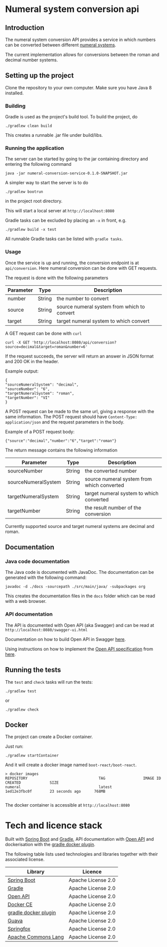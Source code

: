 # Numeral system conversion api

## Introduction

The numeral system conversion API provides a service in which numbers can be converted between different [numeral systems](https://en.wikipedia.org/wiki/List_of_numeral_systems).

The current implementation allows for conversions between the roman and decimal number systems.

## Setting up the project

Clone the repository to your own computer. Make sure you have Java 8 installed. 

### Building

Gradle is used as the project's build tool. To build the project, do

    ./gradlew clean build

This creates a runnable .jar file under build/libs.

### Running the application
    
The server can be started by going to the jar containing directory and entering the following command

    java -jar numeral-conversion-service-0.1.0-SNAPSHOT.jar
    
A simpler way to start the server is to do

    ./gradlew bootrun
    
in the project root directory. 

This will start a local server at `http://localhost:8080`
    
Gradle tasks can be excluded by placing an `-x` in front, e.g.

    ./gradlew build -x test

   
All runnable Gradle tasks can be listed with `gradle tasks`.


### Usage

Once the service is up and running, the conversion endpoint is at `api/conversion`. Here numeral conversion can be done with GET requests.

The request is done with the following parameters

|Parameter        | Type         | Description |
|-----------------|--------------|-------------|
|number           | String       | the number to convert |
|source           | String       | source numeral system from which to convert |
|target           | String       | target numeral system to which convert |


A GET request can be done with `curl`

    curl -X GET 'http://localhost:8080/api/conversion?source=decimal&target=roman&number=6' 

If the request succeeds, the server will return an answer in JSON format and 200 OK in the header. 

Example output:

    {
    "sourceNumeralSystem": "decimal",
    "sourceNumber": "6",
    "targetNumeralSystem": "roman",
    "targetNumber": "VI"
    }

A POST request can be made to the same url, giving a response with the same information.
The POST request should have `Content-Type: application/json` and the request parameters in the body.

Example of a POST request body:

    {"source":"decimal","number":"6","target":"roman"}


The return message contains the following information

|Parameter           | Type         | Description |
|--------------------|--------------|-------------|
|sourceNumber        | String       | the converted number |
|sourceNumeralSystem | String       | source numeral system from which converted |
|targetNumeralSystem | String       | target numeral system to which converted |
|targetNumber        | String       | the result number of the conversion |



Currently supported source and target numeral systems are decimal and roman.



## Documentation

### Java code documentation

The Java code is documented with JavaDoc. The documentation can be generated with the following command:

    javadoc -d ./docs -sourcepath ./src/main/java/ -subpackages org

This creates the documentation files in the `docs` folder which can be read with a web browser.


### API documentation

The API is documented with Open API (aka Swagger) and can be read at `http://localhost:8080/swagger-ui.html`

Documentation on how to build Open API in Swagger [here](http://www.baeldung.com/swagger-2-documentation-for-spring-rest-api).

Using instructions on how to implement the [Open API specification](https://github.com/OAI/OpenAPI-Specification/blob/master/versions/3.0.1.md)  from [here](http://docs.swagger.io/swagger-core/v1.3.12/apidocs/index.html?com/wordnik/swagger/annotations/ApiModelProperty.html).



## Running the tests

The `test` and `check` tasks will run the tests:
```
./gradlew test
```

or

```
./gradlew check
```


## Docker

The project can create a Docker container.

Just run:

```
./gradlew startContainer
```

And it will create a docker image named `boot-react/boot-react`.

```
> docker images
REPOSITORY                                TAG                 IMAGE ID            CREATED             SIZE
numeral                                   latest              1ed12e3fbc0f        23 seconds ago      768MB


```

The docker container is accessible at `http://localhost:8080`


# Tech and licence stack

Built with [Spring Boot](https://github.com/spring-projects/spring-boot) and [Gradle](https://gradle.org/), API documentation with [Open API]() and dockerisation with the [gradle docker plugin](https://github.com/bmuschko/gradle-docker-plugin).

The following table lists used technologies and libraries together with their associated license.

|Library      |                                                       Licence |
|--------------------------------------------------------------------|----------|
|[Spring Boot](https://github.com/spring-projects/spring-boot)        |Apache License 2.0 |
|[Gradle](https://gradle.org/)                                        |Apache License 2.0 |
|[Open API](https://www.openapis.org/)                                 | Apache License 2.0 |
|[Docker CE](https://www.docker.com/community-edition)                 |Apache License 2.0|
|[gradle docker plugin](https://github.com/bmuschko/gradle-docker-plugin) | Apache License 2.0 |
|[Guava](https://github.com/google/guava)                           | Apache License 2.0 |
|[Springfox](https://github.com/springfox/springfox)                  | Apache License 2.0 |
|[Apache Commons Lang](http://commons.apache.org/proper/commons-lang/)| Apache License 2.0 |